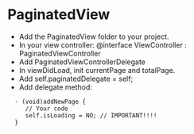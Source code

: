 # PaginatedView

- Add the PaginatedView folder to your project.
- In your view controller:
  @interface ViewController : PaginatedViewController
- Add PaginatedViewControllerDelegate
- In viewDidLoad, init currentPage and totalPage.
- Add self.paginatedDelegate = self;
- Add delegate method:
```
  - (void)addNewPage {
     // Your code
     self.isLoading = NO; // IMPORTANT!!!!
  }
```
